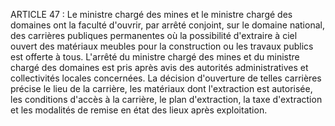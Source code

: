 ARTICLE 47 : Le ministre chargé des mines et le ministre chargé des
domaines ont la faculté d'ouvrir, par arrêté conjoint, sur le domaine
national, des carrières publiques permanentes où la possibilité
d'extraire à ciel ouvert des matériaux meubles pour la construction ou
les travaux publics est offerte à tous.
L'arrêté du ministre chargé des mines et du ministre chargé des domaines
est pris après avis des autorités administratives et collectivités
locales concernées.
La décision d'ouverture de telles carrières précise le lieu de la
carrière, les matériaux dont l'extraction est autorisée, les conditions
d'accès à la carrière, le plan d'extraction, la taxe d'extraction et les
modalités de remise en état des lieux après exploitation.
